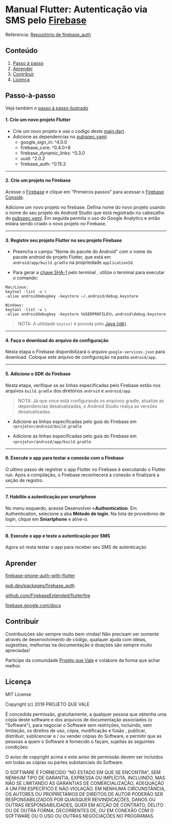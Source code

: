 # Manual Flutter: Autenticação via SMS pelo [Firebase](https://firebase.google.com/)

Referencia: [Repositório de firebase_auth](https://github.com/FirebaseExtended/flutterfire/tree/master/packages/firebase_auth/firebase_auth)

## **Conteúdo**

1. [Passo à passo](#passo-à-passo)
2. [Aprender](#aprender)
3. [Contribuir](#contribuir)
4. [Licença](#licença)

## Passo-à-passo

Vejá também o [passo à passo ilustrado](https://github.com/RicardoRaymundo/firebase_sms_auth/blob/master/README.md)

#### 1. Crie um novo projeto Flutter
- Crie um novo projeto e use o codigo deste [main.dart](lib/main.dart).
- Adicione as dependencias no [pubspec.yaml](pubspec.yaml):
  - google_sign_in: ^4.0.0
  - firebase_core: ^0.4.0+8
  - firebase_dynamic_links: ^0.3.0
  - uuid: ^2.0.2
  - firebase_auth: ^0.15.3

----------------

#### 2. Crie um projeto no Firebase
Acesse o [Firebase](https://firebase.google.com/) e clique em "Primeiros passos" para acessar o [Firebase Console](https://console.firebase.google.com/). 

Adicione um novo projeto no firebase. Defina nome do novo projeto usando o nome do seu projeto
do Android Studio que está registrado no cabeçalho do [pubspec.yaml](pubspec.yaml). Em seguida permita o uso do 
Google Analytics e então estára sendo criado o novo projeto no Firebase. 


----------------

#### 3. Registre seu projeto Flutter no seu projeto Firebase
- Preencha o campo "Nome do pacote do Android" com o nome do pacote android do projeto Flutter, que está em `android/app/build.gradle` na propriedade `applicationId`.  

- Para gerar a [chave SHA-1](https://developers.google.com/android/guides/client-auth) pelo terminal
, utilize o terminal para executar o comando:
```
Mac/Linux:
keytool -list -v \
-alias androiddebugkey -keystore ~/.android/debug.keystore

Windows:
keytool -list -v \
-alias androiddebugkey -keystore %USERPROFILE%\.android\debug.keystore
```


> NOTA: A utilidade `keytool` é provida pelo [Java (jdk)](https://www.oracle.com/technetwork/java/javase/downloads/index.html).

----------------

#### 4. Faça o download do arquivo de configuração
Nesta etapa o Firebase disponibilizará o arquivo `google-services.json` para download. Coloque este arquivo de configuração na pasta `android/app`.

----------------

#### 5. Adicione o SDK do Firebase
Nesta etapa, verifique se as linhas especificadas pelo Firebase estão nos arquivos `build.gradle` dos diretórios `android` e `android/app`. 
> NOTA: Já que voce está configurando os arquivos gradle, atualize as dependencias desatualizadas, o Android Studio realça as versões desatualizadas. 

- Adicione as linhas especificadas pelo guia do Firebase em `<projeto>/android/build.gradle`

- Adicione as linhas especificadas pelo guia do Firebase em `<projeto>/android/app/build.gradle`.



----------------

#### 6. Execute o app para testar a conexão com o Firebase
O ultimo passo de registrar o app Flutter no Firebase é executando o Flutter run. Após a compilação, o Firebase reconhecerá a conexão e finalizará a seção de registro.


----------------

#### 7. Habilite a autenticação por smartphone
No menu esquerdo, acesse Desenvolver->**Authentication**. Em Authentication, selecione a aba **Método de login**. Na lista de provedores de login, clique em **Smartphone** e ative-o.


----------------

#### 8. Execute o app e teste a autenticação por SMS
Agora só resta testar o app para receber seu SMS de autenticação


## **Aprender**

[firebase-phone-auth-with-flutter](https://medium.com/@fayaz07/firebase-phone-auth-with-flutter-db7e934ef46f)

[pub.dev/packages/firebase_auth](https://pub.dev/packages/firebase_auth)

[github.com/FirebaseExtended/flutterfire](https://github.com/FirebaseExtended/flutterfire)

[firebase.google.com/docs](https://firebase.google.com/docs)


## **Contribuir**

Contribuições são sempre muito bem vindas! Não precisam ser somente através de desenvolvimento de código, qualquer ajuda com ideias, sugestões, melhorias na documentação e doações são sempre muito apreciadas!

Participe da comunidade [Projeto que Vale](http://www.projetoquevale.com.br/) e colabore da forma que achar melhor.


## **Licença**

MIT License

Copyright (c) 2019 PROJETO QUE VALE

É concedida permissão, gratuitamente, a qualquer pessoa que obtenha uma cópia deste software e dos arquivos de documentação associados (o "Software"), para negociar o Software sem restrições, incluindo, sem limitação, os direitos de uso, cópia, modificação e fusão , publicar, distribuir, sublicenciar e / ou vender cópias do Software, e permitir que as pessoas a quem o Software é fornecido o façam, sujeitas às seguintes condições:

O aviso de copyright acima e este aviso de permissão devem ser incluídos em todas as cópias ou partes substanciais do Software.

O SOFTWARE É FORNECIDO "NO ESTADO EM QUE SE ENCONTRA", SEM NENHUM TIPO DE GARANTIA, EXPRESSA OU IMPLÍCITA, INCLUINDO, MAS NÃO SE LIMITANDO ÀS GARANTIAS DE COMERCIALIZAÇÃO, ADEQUAÇÃO A UM FIM ESPECÍFICO E NÃO VIOLAÇÃO. EM NENHUMA CIRCUNSTÂNCIA, OS AUTORES OU PROPRIETÁRIOS DE DIREITOS DE AUTOR PODERÃO SER RESPONSABILIZADOS POR QUAISQUER REIVINDICAÇÕES, DANOS OU OUTRAS RESPONSABILIDADES, QUER EM ACÇÃO DE CONTRATO, DELITO OU DE OUTRA FORMA, DECORRENTES DE, OU EM CONEXÃO COM O SOFTWARE OU O USO OU OUTRAS NEGOCIAÇÕES NO PROGRAMAS.


